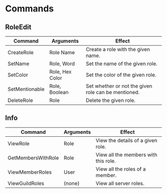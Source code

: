 # Commands

## RoleEdit

| Command        | Arguments       | Effect                                             |
| ------         | ------          | ------                                             |
| CreateRole     | Role Name       | Create a role with the given name.                 |
| SetName        | Role, Word      | Set the name of the given role.                    |
| SetColor       | Role, Hex Color | Set the color of the given role.                   |
| SetMentionable | Role, Boolean   | Set whether or not the given role can be mentioned.|
| DeleteRole     | Role            | Delete the given role.                             |

## Info

| Command            | Arguments | Effect                               |
| ------             | ------    | ------                               |
| ViewRole           | Role      | View the details of a given role.    |
| GetMembersWithRole | Role      | View all the members with this role. |
| ViewMemberRoles    | User      | View all the roles of a member.      |
| ViewGuildRoles     | (none)    | View all server roles.               |
